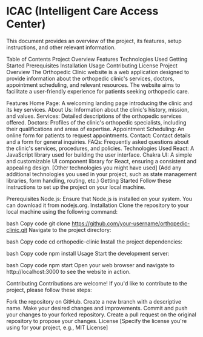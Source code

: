 # ICAC (Intelligent Care Access Center)

This document provides an overview of the project, its features, setup instructions, and other relevant information.

Table of Contents
Project Overview
Features
Technologies Used
Getting Started
Prerequisites
Installation
Usage
Contributing
License
Project Overview
The Orthopedic Clinic website is a web application designed to provide information about the orthopedic clinic's services, doctors, appointment scheduling, and relevant resources. The website aims to facilitate a user-friendly experience for patients seeking orthopedic care.

Features
Home Page: A welcoming landing page introducing the clinic and its key services.
About Us: Information about the clinic's history, mission, and values.
Services: Detailed descriptions of the orthopedic services offered.
Doctors: Profiles of the clinic's orthopedic specialists, including their qualifications and areas of expertise.
Appointment Scheduling: An online form for patients to request appointments.
Contact: Contact details and a form for general inquiries.
FAQs: Frequently asked questions about the clinic's services, procedures, and policies.
Technologies Used
React: A JavaScript library used for building the user interface.
Chakra UI: A simple and customizable UI component library for React, ensuring a consistent and appealing design.
[Other technologies you might have used] (Add any additional technologies you used in your project, such as state management libraries, form handling, routing, etc.)
Getting Started
Follow these instructions to set up the project on your local machine.

Prerequisites
Node.js: Ensure that Node.js is installed on your system. You can download it from nodejs.org.
Installation
Clone the repository to your local machine using the following command:

bash
Copy code
git clone https://github.com/your-username/orthopedic-clinic.git
Navigate to the project directory:

bash
Copy code
cd orthopedic-clinic
Install the project dependencies:

bash
Copy code
npm install
Usage
Start the development server:

bash
Copy code
npm start
Open your web browser and navigate to http://localhost:3000 to see the website in action.

Contributing
Contributions are welcome! If you'd like to contribute to the project, please follow these steps:

Fork the repository on GitHub.
Create a new branch with a descriptive name.
Make your desired changes and improvements.
Commit and push your changes to your forked repository.
Create a pull request on the original repository to propose your changes.
License
[Specify the license you're using for your project, e.g., MIT License]

